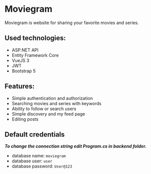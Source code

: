 # Moviegram

Moviegram is website for sharing your favorite movies and series.

## Used technologies:

- ASP.NET API
- Entity Framework Core
- VueJS 3
- JWT
- Bootstrap 5

## Features:

- Simple authentication and authorization
- Searching movies and series with keywords
- Ability to follow or search users
- Simple discovery and my feed page
- Editing posts

## Default credentials

**_To change the connection string edit Program.cs in backend folder._**

- database name: `moviegram`
- database user: `user`
- database password: `User@123`
